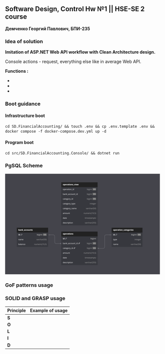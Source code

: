 ## Software Design, Control Hw №1 || HSE-SE 2 course

**Демченко Георгий Павлович, БПИ-235**

### Idea of solution

**Imitation of ASP.NET Web API workflow with Clean Architecture design.**

Console actions - request, everything else like in average Web API.

**Functions :**

- 
- 
- 

### Boot guidance

#### Infrastructure boot

```shell
cd SD.FinancialAccounting/ && touch .env && cp .env.template .env && docker compose -f docker-compose.dev.yml up -d
```

#### Program boot

```shell
cd src/SD.FinancialAccounting.Console/ && dotnet run
```

### PgSQL Scheme

![scheme](img/pgsql_scheme.png)

### GoF patterns usage


### SOLID and GRASP usage

| **Principle** | **Example of usage**                                                                                                                                                                                                                                     |
|---------------|----------------------------------------------------------------------------------------------------------------------------------------------------------------------------------------------------------------------------------------------------------|
| **S**         | |
| **O**         | |
| **L**         | |
| **I**         | |
| **D**         | |
